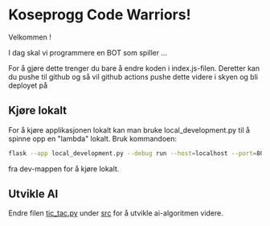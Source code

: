 # Koseprogg Code Warriors!

Velkommen <name-prefix>!

I dag skal vi programmere en BOT som spiller ...

For å gjøre dette trenger du bare å endre koden i index.js-filen. Deretter kan du pushe til github og så vil github actions pushe dette videre i skyen og bli deployet på <function-name>

## Kjøre lokalt

For å kjøre applikasjonen lokalt kan man bruke local_development.py til å spinne opp en "lambda" lokalt.
Bruk kommandoen:

```bash
flask --app local_development.py --debug run --host=localhost --port=8000
```

fra dev-mappen for å kjøre lokalt.

## Utvikle AI

Endre filen [tic_tac.py](/src/tic_tac.py) under [src](/src) for å utvikle ai-algoritmen videre.

